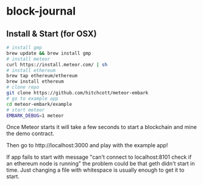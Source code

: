 # block-journal

## Install & Start (for OSX)

```bash
# install gmp
brew update && brew install gmp
# install meteor
curl https://install.meteor.com/ | sh
# install ethereum
brew tap ethereum/ethereum
brew install ethereum
# clone repo
git clone https://github.com/hitchcott/meteor-embark
# go to example app
cd meteor-embark/example
# start meteor
EMBARK_DEBUG=1 meteor
```
Once Meteor starts it will take a few seconds to start a blockchain and mine the demo contract.

Then go to http://localhost:3000 and play with the example app!

If app fails to start with message "can't connect to localhost:8101 check if an ethereum node is running" the problem could be that geth didn't start in time. Just changing a file with whitespace is usually enough to get it to start.
